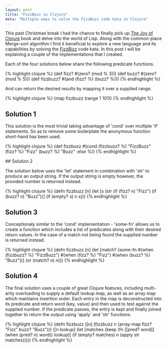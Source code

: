 ```yaml
---
layout: post
title: "FizzBuzz in Clojure"
meta: "Multiple ways to solve the FizzBuzz code kata in Clojure"
---
```


This past Christmas break I had the chance to finally pick up [The Joy of Clojure](https://www.manning.com/books/the-joy-of-clojure) book and delve into the world of Lisp.
Along with the common-place Merge-sort algorithm I find it beneficial to explore a new language and its capabilities by solving the [FizzBizz](http://rosettacode.org/wiki/FizzBuzz) code kata.
In this post I will be explaining a couple of the implementations that I created.
<!--more-->

Each of the four solutions below share the following predicate functions.

{% highlight clojure %}
(def fizz? #(zero? (mod % 3)))
(def buzz? #(zero? (mod % 5)))
(def fizzbuzz? #(and (fizz? %) (buzz? %)))
{% endhighlight %}

And can return the desired results by mapping it over a supplied range.

{% highlight clojure %}
(map fizzbuzz (range 1 101))
{% endhighlight %}

## Solution 1

This solution is the most trivial taking advantage of 'cond' over multiple 'if' statements.
So as to remove some boilerplate the anonymous function short-hand has been used.

{% highlight clojure %}
(def fizzbuzz
  #(cond
    (fizzbuzz? %) "FizzBuzz"
    (fizz? %) "Fizz"
    (buzz? %) "Buzz"
    :else %))
{% endhighlight %}

## Solution 2

The solution below uses the 'let' statement in combination with 'str' to produce an output string.
If the output string is empty however, the provided number is returned instead.

{% highlight clojure %}
(defn fizzbuzz [n]
  (let [s (str (if (fizz? n) "Fizz") (if (buzz? n) "Buzz"))]
    (if (empty? s) n s)))
{% endhighlight %}

## Solution 3

Conceptionaly similar to the 'cond' implementation - 'some-fn' allows us to create a function which includes a list of predicates along with their desired return values.
In the case of a match not being found the supplied number is returned instead.

{% highlight clojure %}
(defn fizzbuzz [n]
  (let [match? (some-fn #(when (fizzbuzz? %) "FizzBuzz")
                        #(when (fizz? %) "Fizz")
                        #(when (buzz? %) "Buzz"))]
    (or (match? n) n)))
{% endhighlight %}

## Solution 4

The final solution uses a couple of great Clojure features, including multi-arity overloading to supply a default lookup map, as well as an array map which maintains insertion order.
Each entry in the map is deconstructed into its predicate and return word (key, value) and then used to test against the supplied number.
If the predicate passes, the entry is kept and finally joined together to return the output using 'apply' and  'str' functions.

{% highlight clojure %}
(defn fizzbuzz
  ([n] (fizzbuzz n (array-map fizz? "Fizz" buzz? "Buzz")))
  ([n lookup]
   (let [matches (keep (fn [[pred? word]] (when (pred? n) word)) lookup)]
     (if (empty? matches)
       n
       (apply str matches)))))
{% endhighlight %}
